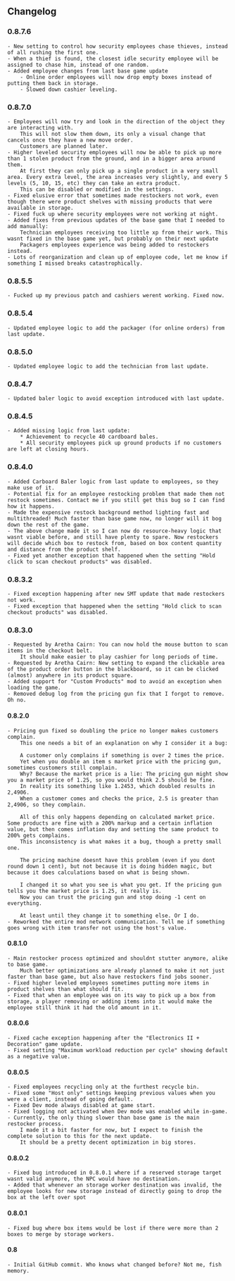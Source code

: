 ## Changelog
### 0.8.7.6
	- New setting to control how security employees chase thieves, instead of all rushing the first one.
	- When a thief is found, the closest idle security employee will be assigned to chase him, instead of one random.
	- Added employee changes from last base game update
		- Online order employees will now drop empty boxes instead of putting them back in storage.
		- Slowed down cashier leveling.
### 0.8.7.0
	- Employees will now try and look in the direction of the object they are interacting with. 
		This will not slow them down, its only a visual change that cancels once they have a new move order.
		Customers are planned later.
	- Higher leveled security employees will now be able to pick up more than 1 stolen product from the ground, and in a bigger area around them.
		At first they can only pick up a single product in a very small area. Every extra level, the area increases very slightly, and every 5 levels (5, 10, 15, etc) they can take an extra product.
		This can be disabled or modified in the settings.
	- Fixed elusive error that sometimes made restockers not work, even though there were product shelves with missing products that were available in storage.
	- Fixed fuck up where security employees were not working at night.
	- Added fixes from previous updates of the base game that I needed to add manually:
		Technician employees receiving too little xp from their work. This wasnt fixed in the base game yet, but probably on their next update
		Packagers employees experience was being added to restockers instead.
	- Lots of reorganization and clean up of employee code, let me know if something I missed breaks catastrophically.
### 0.8.5.5
	- Fucked up my previous patch and cashiers werent working. Fixed now.
### 0.8.5.4
	- Updated employee logic to add the packager (for online orders) from last update.
### 0.8.5.0
	- Updated employee logic to add the technician from last update.
### 0.8.4.7
	- Updated baler logic to avoid exception introduced with last update.
### 0.8.4.5
	- Added missing logic from last update: 
		* Achievement to recycle 40 cardboard bales.
		* All security employees pick up ground products if no customers are left at closing hours.
### 0.8.4.0
	- Added Carboard Baler logic from last update to employees, so they make use of it.
	- Potential fix for an employee restocking problem that made them not restock sometimes. Contact me if you still get this bug so I can find how it happens.
	- Made the expensive restock background method lighting fast and multithreaded! Much faster than base game now, no longer will it bog down the rest of the game.
	- The above change made it so I can now do resource-heavy logic that wasnt viable before, and still have plenty to spare. Now restockers will decide which box to restock from, based on box content quantity and distance from the product shelf.
	- Fixed yet another exception that happened when the setting "Hold click to scan checkout products" was disabled.
### 0.8.3.2
	- Fixed exception happening after new SMT update that made restockers not work.
	- Fixed exception that happened when the setting "Hold click to scan checkout products" was disabled.
### 0.8.3.0
	- Requested by Aretha Cairn: You can now hold the mouse button to scan items in the checkout belt.
		It should make easier to play cashier for long periods of time.
	- Requested by Aretha Cairn: New setting to expand the clickable area of the product order button in the blackboard, so it can be clicked (almost) anywhere in its product square.
	- Added support for "Custom Products" mod to avoid an exception when loading the game.
	- Removed debug log from the pricing gun fix that I forgot to remove. Oh no.
#### 0.8.2.0
	- Pricing gun fixed so doubling the price no longer makes customers complain.
		This one needs a bit of an explanation on why I consider it a bug:

		A customer only complains if something is over 2 times the price.
		Yet when you double an item s market price with the pricing gun, sometimes customers still complain. 
		Why? Because the market price is a lie: The pricing gun might show you a market price of 1.25, so you would think 2.5 should be fine. 
		In reality its something like 1.2453, which doubled results in 2,4906. 
		When a customer comes and checks the price, 2.5 is greater than 2,4906, so they complain.

		All of this only happens depending on calculated market price. Some products are fine with a 200% markup and a certain inflation value, but then comes inflation day and setting the same product to 200% gets complains.
		This inconsistency is what makes it a bug, though a pretty small one.

		The pricing machine doesnt have this problem (even if you dont round down 1 cent), but not because it is doing hidden magic, but because it does calculations based on what is being shown.
			
		I changed it so what you see is what you get. If the pricing gun tells you the market price is 1.25, it really is. 
		Now you can trust the pricing gun and stop doing -1 cent on everything.

		At least until they change it to something else. Or I do.
	- Reworked the entire mod network communication. Tell me if something goes wrong with item transfer not using the host's value.
#### 0.8.1.0
	- Main restocker process optimized and shouldnt stutter anymore, alike to base game.
		Much better optimizations are already planned to make it not just faster than base game, but also have restockers find jobs sooner.
	- Fixed higher leveled employees sometimes putting more items in product shelves than what should fit.
	- Fixed that when an employee was on its way to pick up a box from storage, a player removing or adding items into it would make the employee still think it had the old amount in it.
#### 0.8.0.6
	- Fixed cache exception happening after the "Electronics II + Decoration" game update.
	- Fixed setting "Maximum workload reduction per cycle" showing default as a negative value.
#### 0.8.0.5
	- Fixed employees recycling only at the furthest recycle bin.
	- Fixed some "Host only" settings keeping previous values when you were a client, instead of going default.
	- Fixed Dev mode always disabled at game start.
	- Fixed logging not activated when Dev mode was enabled while in-game.
	- Currently, the only thing slower than base game is the main restocker process.
		I made it a bit faster for now, but I expect to finish the complete solution to this for the next update. 
		It should be a pretty decent optimization in big stores.
#### 0.8.0.2
	- Fixed bug introduced in 0.8.0.1 where if a reserved storage target wasnt valid anymore, the NPC would have no destination.
	- Added that whenever an storage worker destination was invalid, the employee looks for new storage instead of directly going to drop the box at the left over spot
#### 0.8.0.1
	- Fixed bug where box items would be lost if there were more than 2 boxes to merge by storage workers.
#### 0.8
	- Initial GitHub commit. Who knows what changed before? Not me, fish memory.
